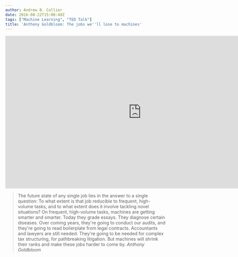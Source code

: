 ```yaml
---
author: Andrew B. Collier
date: 2016-08-22T15:00:49Z
tags: ["Machine Learning", "TED Talk"]
title: 'Anthony Goldbloom: The jobs we''ll lose to machines'
---
```


<!--more-->

<iframe src="https://embed-ssl.ted.com/talks/anthony_goldbloom_the_jobs_we_ll_lose_to_machines_and_the_ones_we_won_t.html" width="854" height="480" frameborder="0" scrolling="no" allowfullscreen="allowfullscreen"></iframe>

<blockquote>
The future state of any single job lies in the answer to a single question: To what extent is that job reducible to frequent, high-volume tasks, and to what extent does it involve tackling novel situations? On frequent, high-volume tasks, machines are getting smarter and smarter. Today they grade essays. They diagnose certain diseases. Over coming years, they're going to conduct our audits, and they're going to read boilerplate from legal contracts. Accountants and lawyers are still needed. They're going to be needed for complex tax structuring, for pathbreaking litigation. But machines will shrink their ranks and make these jobs harder to come by.
<cite>Anthony Goldbloom</cite>
</blockquote>